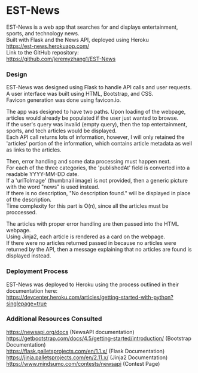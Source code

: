 # EST-News
EST-News is a web app that searches for and displays entertainment, sports, and technology news.  
Built with Flask and the News API, deployed using Heroku  
https://est-news.herokuapp.com/  
Link to the GitHub repository:  
https://github.com/jeremyzhang1/EST-News

### Design
EST-News was designed using Flask to handle API calls and user requests.  
A user interface was built using HTML, Bootstrap, and CSS.  
Favicon generation was done using favicon.io.  

The app was designed to have two paths. Upon loading of the webpage, articles would already be populated if the user just wanted to browse.  
If the user's query was invalid (empty query), then the top entertainment, sports, and tech articles would be displayed.  
Each API call returns lots of information, however, I will only retained the 'articles' portion of the information,
which contains article metadata as well as links to the articles.

Then, error handling and some data processing must happen next.  
For each of the three categories, the 'publishedAt' field is converted into a readable YYYY-MM-DD date.  
If a 'urlToImage' (thumbnail image) is not provided, then a generic picture with the word "news" is used instead.  
If there is no description, "No description found." will be displayed in place of the description.  
Time complexity for this part is O(n), since all the articles must be proccessed.

The articles with proper error handling are then passed into the HTML webpage.  
Using Jinja2, each article is rendered as a card on the webpage.  
If there were no articles returned passed in because no articles were returned by the API, then a message explaining
that no articles are found is displayed instead.

### Deployment Process
EST-News was deployed to Heroku using the process outlined in their documentation here:  
https://devcenter.heroku.com/articles/getting-started-with-python?singlepage=true

### Additional Resources Consulted
https://newsapi.org/docs (NewsAPI documentation)  
https://getbootstrap.com/docs/4.5/getting-started/introduction/ (Bootstrap Documentation)  
https://flask.palletsprojects.com/en/1.1.x/ (Flask Documentation)  
https://jinja.palletsprojects.com/en/2.11.x/ (Jinja2 Documentation)  
https://www.mindsumo.com/contests/newsapi (Contest Page)